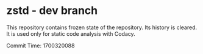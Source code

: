 # zstd - dev branch

This repository contains frozen state of the repository.
Its history is cleared. It is used only for static code
analysis with Codacy.

Commit Time: 1700320088